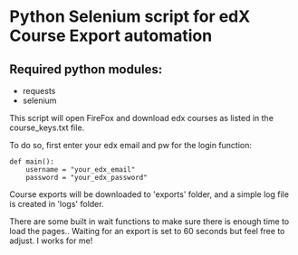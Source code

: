 # Python Selenium script for edX Course Export automation

## Required python modules:
- requests
- selenium

This script will open FireFox and download edx courses as listed in the course_keys.txt file.

To do so, first enter your edx email and pw for the login function:

```
def main():
    username = "your_edx_email"
    password = "your_edx_password"
```

Course exports will be downloaded to 'exports' folder, and a simple log file is created in 'logs' folder.

There are some built in wait functions to make sure there is enough time to load the pages.. Waiting for an export is set to 60 seconds but feel free to adjust. I works for me!
